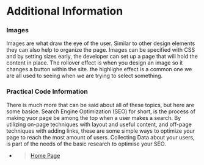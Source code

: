 # Additional Information #

### Images ###

Images are what draw the eye of the user. Similar to other design elements they can also help to organize the page. Images can be specified with CSS and by setting sizes early, the developer can set up a page that will hold the content in place. The rollover effect is when you design an image so it changes a button within the site. the highlighe effect is a common one we are all used to seeing when we are trying to select something.

### Practical Code Information ###

There is much more that can be said about all of these topics, but here are some basice. Search Engine Optimization (SEO) for short, is the process of making yuor page be among the top when a user makes a search. By utilizing on-page techniques with layout and useful content, and off-page techniques with adding links, these are some simple ways to optimize your page to reach the most amount of users. Collecting Data about your users, is part of the needs of the basic research to optimise your SEO.

- > [Home Page](READING-NOTES/README.md)
